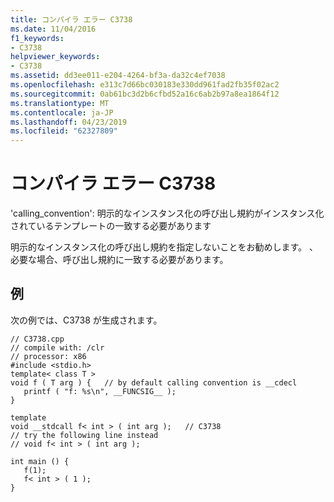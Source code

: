 ```yaml
---
title: コンパイラ エラー C3738
ms.date: 11/04/2016
f1_keywords:
- C3738
helpviewer_keywords:
- C3738
ms.assetid: dd3ee011-e204-4264-bf3a-da32c4ef7038
ms.openlocfilehash: e313c7d66bc030183e330dd961fad2fb35f02ac2
ms.sourcegitcommit: 0ab61bc3d2b6cfbd52a16c6ab2b97a8ea1864f12
ms.translationtype: MT
ms.contentlocale: ja-JP
ms.lasthandoff: 04/23/2019
ms.locfileid: "62327809"
---
```

# <a name="compiler-error-c3738"></a>コンパイラ エラー C3738

'calling_convention': 明示的なインスタンス化の呼び出し規約がインスタンス化されているテンプレートの一致する必要があります

明示的なインスタンス化の呼び出し規約を指定しないことをお勧めします。 、必要な場合、呼び出し規約に一致する必要があります。

## <a name="example"></a>例

次の例では、C3738 が生成されます。

```
// C3738.cpp
// compile with: /clr
// processor: x86
#include <stdio.h>
template< class T >
void f ( T arg ) {   // by default calling convention is __cdecl
   printf ( "f: %s\n", __FUNCSIG__ );
}

template
void __stdcall f< int > ( int arg );   // C3738
// try the following line instead
// void f< int > ( int arg );

int main () {
   f(1);
   f< int > ( 1 );
}
```
